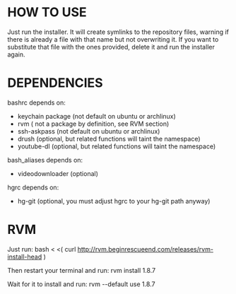 HOW TO USE
==========

Just run the installer. It will create symlinks to the repository 
files, warning if there is already a file with that name but not 
overwriting it. If you want to substitute that file with the ones 
provided, delete it and run the installer again.

DEPENDENCIES
============

bashrc depends on:  
* keychain package (not default on ubuntu or archlinux)  
* rvm ( not a package by definition, see RVM section)  
* ssh-askpass (not default on ubuntu or archlinux)  
* drush (optional, but related functions will taint the namespace)  
* youtube-dl (optional, but related functions will taint the namespace)  

bash_aliases depends on:  
* videodownloader (optional)

hgrc depends on:  
* hg-git (optional, you must adjust hgrc to your hg-git path anyway)

RVM
===

Just run:
    bash < <( curl http://rvm.beginrescueend.com/releases/rvm-install-head )

Then restart your terminal and run:
    rvm install 1.8.7

Wait for it to install and run:
    rvm --default use 1.8.7
